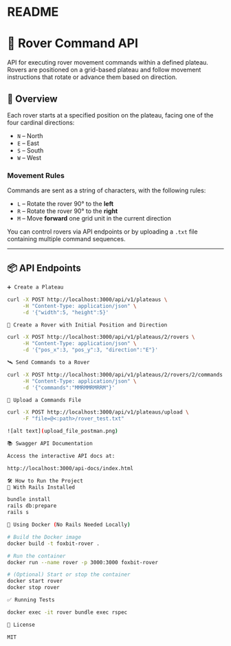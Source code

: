 # README

# 🚀 Rover Command API

API for executing rover movement commands within a defined plateau.
Rovers are positioned on a grid-based plateau and follow movement instructions that rotate or advance them based on direction.

## 🧭 Overview

Each rover starts at a specified position on the plateau, facing one of the four cardinal directions:

- `N` – North
- `E` – East
- `S` – South
- `W` – West

### Movement Rules

Commands are sent as a string of characters, with the following rules:

- `L` – Rotate the rover 90° to the **left**
- `R` – Rotate the rover 90° to the **right**
- `M` – Move **forward** one grid unit in the current direction

You can control rovers via API endpoints or by uploading a `.txt` file containing multiple command sequences.

---

## 📦 API Endpoints

```bash
➕ Create a Plateau

curl -X POST http://localhost:3000/api/v1/plateaus \
     -H "Content-Type: application/json" \
     -d '{"width":5, "height":5}'

🤖 Create a Rover with Initial Position and Direction

curl -X POST http://localhost:3000/api/v1/plateaus/2/rovers \
     -H "Content-Type: application/json" \
     -d '{"pos_x":3, "pos_y":3, "direction":"E"}'

🛰️ Send Commands to a Rover

curl -X POST http://localhost:3000/api/v1/plateaus/2/rovers/2/commands \
     -H "Content-Type: application/json" \
     -d '{"commands":"MMRMMRMRRM"}'

📄 Upload a Commands File

curl -X POST http://localhost:3000/api/v1/plateaus/upload \
     -F "file=@<:path>/rover_test.txt"

![alt text](upload_file_postman.png)

📚 Swagger API Documentation

Access the interactive API docs at:

http://localhost:3000/api-docs/index.html

🛠 How to Run the Project
🧱 With Rails Installed

bundle install
rails db:prepare
rails s

🐳 Using Docker (No Rails Needed Locally)

# Build the Docker image
docker build -t foxbit-rover .

# Run the container
docker run --name rover -p 3000:3000 foxbit-rover

# (Optional) Start or stop the container
docker start rover
docker stop rover

✅ Running Tests

docker exec -it rover bundle exec rspec

📝 License

MIT